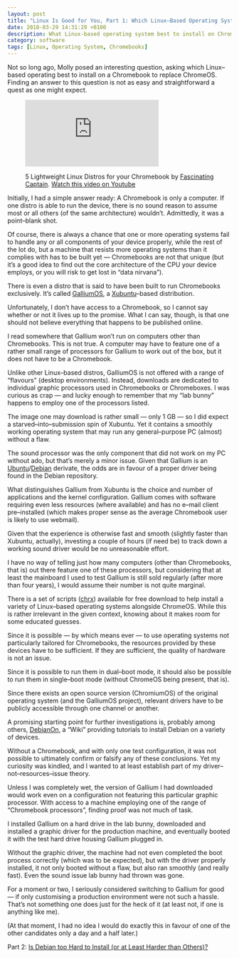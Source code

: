 ```yaml
---
layout: post
title: "Linux Is Good for You, Part 1: Which Linux–Based Operating System Best to Install on Chromebooks?"
date: 2018-03-29 14:31:29 +0100
description: What Linux-based operating system best to install on Chromebooks when ChromeOS is not an option.
category: software
tags: [Linux, Operating System, Chromebooks]
---
```

Not so long ago, Molly posed an interesting question, asking which Linux–based operating best to install on a Chromebook to replace Chrome<abbr>OS</abbr>. Finding an answer to this question is not as easy and straightforward a quest as one might expect.<!--more-->

<figure>
<div class="youtube">
<iframe src="https://www.youtube.com/embed/-b900XyKxsg" frameborder="0" allowfullscreen></iframe>
</div>
<figcaption>
<p>5 Lightweight Linux Distros for your Chromebook by <a rel="external" title="Youtube channel of Fascinating Captain" href="https://www.youtube.com/channel/UCtiB4NowvRh14Mer04BWHcg/">Fascinating Captain</a>. <a rel="external" href="https://www.youtube.com/watch?v=-b900XyKxsg">Watch this video on Youtube</a></p>
</figcaption>
</figure>

Initially, I had a simple answer ready: A Chromebook is only a computer. If one distro is able to run the device, there is no sound reason to assume most or all others (of the same architecture) wouldn’t. Admittedly, it was a point–blank shot.

Of course, there is always a chance that one or more operating systems fail to handle any or all components of your device properly, while the rest of the lot do, but a machine that resists more operating systems than it complies with has to be built yet — Chromebooks are not that unique (but it’s a good idea to find out the core architecture of the <abbr>CPU</abbr> your device employs, or you will risk to get lost in “data nirvana”).

There is even a distro that is said to have been built to run Chromebooks exclusively. It’s called <a rel="external" title="Go to home page of GalliumOS" href="https://galliumos.org/">Gallium<abbr>OS</abbr></a>, a <a rel="external" title="Go to home page of Xubuntu" href="https://xubuntu.org/">Xubuntu</a>–based distribution.

Unfortunately, I don’t have access to a Chromebook, so I cannot say whether or not it lives up to the promise. What I can say, though, is that one should not believe everything that happens to be published online.

I read somewhere that Gallium won’t run on computers other than Chromebooks. This is not true. A computer may have to feature one of a rather small range of processors for Gallium to work out of the box, but it does not have to be a Chromebook.

Unlike other Linux–based distros, Gallium<abbr>OS</abbr> is not offered with a range of “flavours” (desktop environments). Instead, downloads are dedicated to individual graphic processors used in Chromebooks or Chromeboxes. I was curious as crap — and lucky enough to remember that my “lab bunny” happens to employ one of the processors listed.

The image one may download is rather small — only 1 <abbr>GB</abbr> — so I did expect a starved–into–submission spin of Xubuntu. Yet it contains a smoothly working operating system that may run any general–purpose <abbr>PC</abbr> (almost) without a flaw.

The sound processor was the only component that did not work on my <abbr>PC</abbr> without ado, but that’s merely a minor issue. Given that Gallium is an <a rel="external" title="Go to home page of Ubuntu" href="https://ubuntu.com/">Ubuntu</a>/<a rel="external" title="Go to home page of Debian" href="https://www.debian.org/">Debian</a> derivate, the odds are in favour of a proper driver being found in the Debian repository.

What distinguishes Gallium from Xubuntu is the choice and number of applications and the kernel configuration. Gallium comes with software requiring even less resources (where available) and has no e–mail client pre–installed (which makes proper sense as the average Chromebook user is likely to use webmail).

Given that the experience is otherwise fast and smooth (slightly faster than Xubuntu, actually), investing a couple of hours (if need be) to track down a working sound driver would be no unreasonable effort.

I have no way of telling just how many computers (other than Chromebooks, that is) out there feature one of these processors, but considering that at least the mainboard I used to test Gallium is still sold regularly (after more than four years), I would assume their number is not quite marginal.

There is a set of scripts (<a rel="external" title="Read description of scripts, usage, options, and compatibility" href="https://chrx.org/"><abbr>chrx</abbr></a>) available for free download to help install a variety of Linux–based operating systems alongside Chrome<abbr>OS</abbr>. While this is rather irrelevant in the given context, knowing about it makes room for some educated guesses.

Since it is possible — by which means ever — to use operating systems not particularly tailored for Chromebooks, the resources provided by these devices have to be sufficient. If they are sufficient, the quality of hardware is not an issue.

Since it is possible to run them in dual–boot mode, it should also be possible to run them in single–boot mode (without Chrome<abbr>OS</abbr> being present, that is).

Since there exists an open source version (Chromium<abbr>OS</abbr>) of the original operating system (and the Gallium<abbr>OS</abbr> project), relevant drivers have to be publicly accessible through one channel or another.

A promising starting point for further investigations is, probably among others, <a rel="external" title="see how to install Debian on a wide range of machines" href="https://wiki.debian.org/InstallingDebianOn">DebianOn</a>, a “Wiki” providing tutorials to install Debian on a variety of devices.

Without a Chromebook, and with only one test configuration, it was not possible to ultimately confirm or falsify any of these conclusions. Yet my curiosity was kindled, and I wanted to at least establish part of my driver–not–resources–issue theory.

Unless I was completely wet, the version of Gallium I had downloaded would work even on a configuration not featuring this particular graphic processor. With access to a machine employing one of the range of “Chromebook processors”, finding proof was not much of task.

I installed Gallium on a hard drive in the lab bunny, downloaded and installed a graphic driver for the production machine, and eventually booted it with the test hard drive housing Gallium plugged in.

Without the graphic driver, the machine had not even completed the boot process correctly (which was to be expected), but with the driver properly installed, it not only booted without a flaw, but also ran smoothly (and really fast). Even the sound issue lab bunny had thrown was gone.

For a moment or two, I seriously considered switching to Gallium for good — if only customising a production environment were not such a hassle. That’s not something one does just for the heck of it (at least not, if one is anything like me).

(At that moment, I had no idea I would do exactly this in favour of one of the other candidates only a day and a half later.)

Part 2: <a href="{{ site.baseurl }}{% post_url 2018-03-30-easy-guide-linux-installation %}">Is Debian too Hard to Install (or at Least Harder than Others)?</a>
